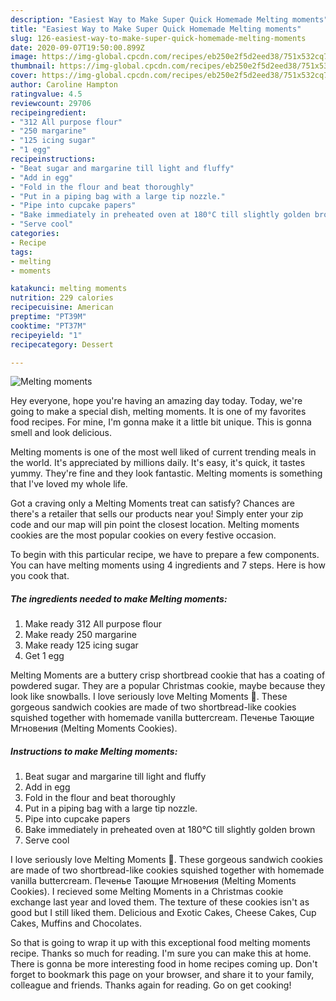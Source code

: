 ```yaml
---
description: "Easiest Way to Make Super Quick Homemade Melting moments"
title: "Easiest Way to Make Super Quick Homemade Melting moments"
slug: 126-easiest-way-to-make-super-quick-homemade-melting-moments
date: 2020-09-07T19:50:00.899Z
image: https://img-global.cpcdn.com/recipes/eb250e2f5d2eed38/751x532cq70/melting-moments-recipe-main-photo.jpg
thumbnail: https://img-global.cpcdn.com/recipes/eb250e2f5d2eed38/751x532cq70/melting-moments-recipe-main-photo.jpg
cover: https://img-global.cpcdn.com/recipes/eb250e2f5d2eed38/751x532cq70/melting-moments-recipe-main-photo.jpg
author: Caroline Hampton
ratingvalue: 4.5
reviewcount: 29706
recipeingredient:
- "312 All purpose flour"
- "250 margarine"
- "125 icing sugar"
- "1 egg"
recipeinstructions:
- "Beat sugar and margarine till light and fluffy"
- "Add in egg"
- "Fold in the flour and beat thoroughly"
- "Put in a piping bag with a large tip nozzle."
- "Pipe into cupcake papers"
- "Bake immediately in preheated oven at 180°C till slightly golden brown"
- "Serve cool"
categories:
- Recipe
tags:
- melting
- moments

katakunci: melting moments 
nutrition: 229 calories
recipecuisine: American
preptime: "PT39M"
cooktime: "PT37M"
recipeyield: "1"
recipecategory: Dessert

---
```



![Melting moments](https://img-global.cpcdn.com/recipes/eb250e2f5d2eed38/751x532cq70/melting-moments-recipe-main-photo.jpg)

Hey everyone, hope you're having an amazing day today. Today, we're going to make a special dish, melting moments. It is one of my favorites food recipes. For mine, I'm gonna make it a little bit unique. This is gonna smell and look delicious.

Melting moments is one of the most well liked of current trending meals in the world. It's appreciated by millions daily. It's easy, it's quick, it tastes yummy. They're fine and they look fantastic. Melting moments is something that I've loved my whole life.

Got a craving only a Melting Moments treat can satisfy? Chances are there&#39;s a retailer that sells our products near you! Simply enter your zip code and our map will pin point the closest location. Melting moments cookies are the most popular cookies on every festive occasion.


To begin with this particular recipe, we have to prepare a few components. You can have melting moments using 4 ingredients and 7 steps. Here is how you cook that.

<!--inarticleads1-->

##### The ingredients needed to make Melting moments:

1. Make ready 312 All purpose flour
1. Make ready 250 margarine
1. Make ready 125 icing sugar
1. Get 1 egg


Melting Moments are a buttery crisp shortbread cookie that has a coating of powdered sugar. They are a popular Christmas cookie, maybe because they look like snowballs. I love seriously love Melting Moments 💜. These gorgeous sandwich cookies are made of two shortbread-like cookies squished together with homemade vanilla buttercream. Печенье Тающие Мгновения (Melting Moments Cookies). 

<!--inarticleads2-->

##### Instructions to make Melting moments:

1. Beat sugar and margarine till light and fluffy
1. Add in egg
1. Fold in the flour and beat thoroughly
1. Put in a piping bag with a large tip nozzle.
1. Pipe into cupcake papers
1. Bake immediately in preheated oven at 180°C till slightly golden brown
1. Serve cool


I love seriously love Melting Moments 💜. These gorgeous sandwich cookies are made of two shortbread-like cookies squished together with homemade vanilla buttercream. Печенье Тающие Мгновения (Melting Moments Cookies). I recieved some Melting Moments in a Christmas cookie exchange last year and loved them. The texture of these cookies isn&#39;t as good but I still liked them. Delicious and Exotic Cakes, Cheese Cakes, Cup Cakes, Muffins and Chocolates. 

So that is going to wrap it up with this exceptional food melting moments recipe. Thanks so much for reading. I'm sure you can make this at home. There is gonna be more interesting food in home recipes coming up. Don't forget to bookmark this page on your browser, and share it to your family, colleague and friends. Thanks again for reading. Go on get cooking!
